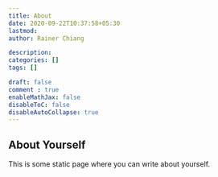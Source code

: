 ```yaml
---
title: About
date: 2020-09-22T10:37:58+05:30
lastmod: 
author: Rainer Chiang

description: 
categories: []
tags: []

draft: false
comment : true
enableMathJax: false
disableToC: false
disableAutoCollapse: true
---
```


## About Yourself

This is some static page where you can write about yourself.

